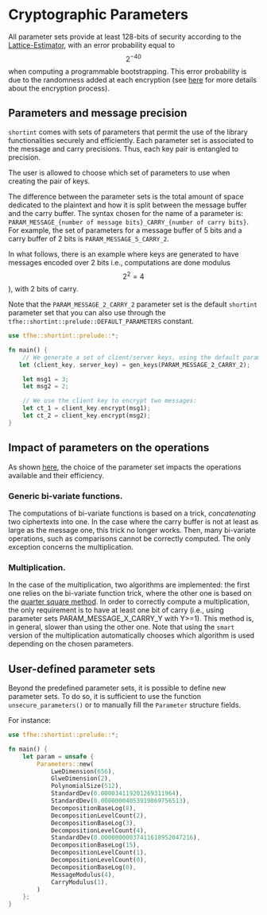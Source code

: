 # Cryptographic Parameters

All parameter sets provide at least 128-bits of security according to the [Lattice-Estimator](https://github.com/malb/lattice-estimator), with an error probability equal to $$2^{-40}$$ when computing a programmable bootstrapping. This error probability is due to the randomness added at each encryption (see [here](../getting\_started/security\_and\_cryptography.md) for more details about the encryption process).

## Parameters and message precision

`shortint` comes with sets of parameters that permit the use of the library functionalities securely and efficiently. Each parameter set is associated to the message and carry precisions. Thus, each key pair is entangled to precision.

The user is allowed to choose which set of parameters to use when creating the pair of keys.

The difference between the parameter sets is the total amount of space dedicated to the plaintext and how it is split between the message buffer and the carry buffer. The syntax chosen for the name of a parameter is: `PARAM_MESSAGE_{number of message bits}_CARRY_{number of carry bits}`. For example, the set of parameters for a message buffer of 5 bits and a carry buffer of 2 bits is `PARAM_MESSAGE_5_CARRY_2`.

In what follows, there is an example where keys are generated to have messages encoded over 2 bits i.e., computations are done modulus $$2^2 = 4$$), with 2 bits of carry.

Note that the `PARAM_MESSAGE_2_CARRY_2` parameter set is the default `shortint` parameter set that you can also use through the `tfhe::shortint::prelude::DEFAULT_PARAMETERS` constant.

```rust
use tfhe::shortint::prelude::*;

fn main() {
    // We generate a set of client/server keys, using the default parameters:
   let (client_key, server_key) = gen_keys(PARAM_MESSAGE_2_CARRY_2);

    let msg1 = 3;
    let msg2 = 2;

    // We use the client key to encrypt two messages:
    let ct_1 = client_key.encrypt(msg1);
    let ct_2 = client_key.encrypt(msg2);
}
```

## Impact of parameters on the operations

As shown [here](../getting\_started/benchmarks.md), the choice of the parameter set impacts the operations available and their efficiency.

### Generic bi-variate functions.

The computations of bi-variate functions is based on a trick, _concatenating_ two ciphertexts into one. In the case where the carry buffer is not at least as large as the message one, this trick no longer works. Then, many bi-variate operations, such as comparisons cannot be correctly computed. The only exception concerns the multiplication.

### Multiplication.

In the case of the multiplication, two algorithms are implemented: the first one relies on the bi-variate function trick, where the other one is based on the [quarter square method](https://en.wikipedia.org/wiki/Multiplication\_algorithm#Quarter\_square\_multiplication). In order to correctly compute a multiplication, the only requirement is to have at least one bit of carry (i.e., using parameter sets PARAM\_MESSAGE\_X\_CARRY\_Y with Y>=1). This method is, in general, slower than using the other one. Note that using the `smart` version of the multiplication automatically chooses which algorithm is used depending on the chosen parameters.

## User-defined parameter sets

Beyond the predefined parameter sets, it is possible to define new parameter sets. To do so, it is sufficient to use the function `unsecure_parameters()` or to manually fill the `Parameter` structure fields.

For instance:

```rust
use tfhe::shortint::prelude::*;

fn main() {
    let param = unsafe {
        Parameters::new(
            LweDimension(656),
            GlweDimension(2),
            PolynomialSize(512),
            StandardDev(0.000034119201269311964),
            StandardDev(0.00000004053919869756513),
            DecompositionBaseLog(8),
            DecompositionLevelCount(2),
            DecompositionBaseLog(3),
            DecompositionLevelCount(4),
            StandardDev(0.00000000037411618952047216),
            DecompositionBaseLog(15),
            DecompositionLevelCount(1),
            DecompositionLevelCount(0),
            DecompositionBaseLog(0),
            MessageModulus(4),
            CarryModulus(1),
        )
    };
}
```
